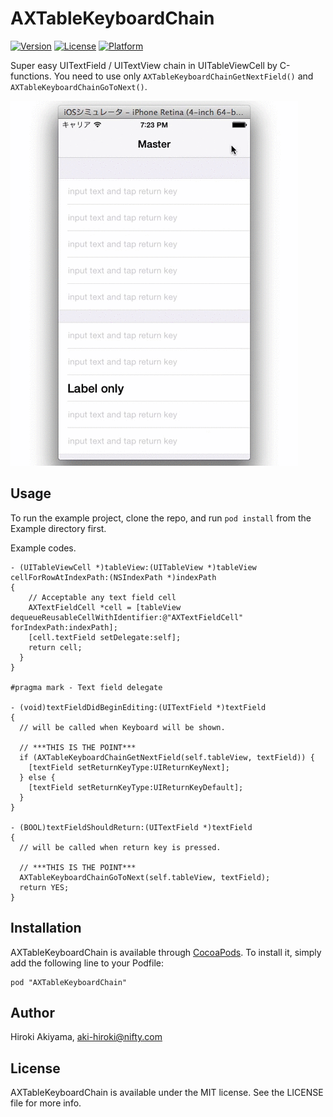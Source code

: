 # AXTableKeyboardChain

[![Version](https://img.shields.io/cocoapods/v/AXTableKeyboardChain.svg?style=flat)](http://cocoadocs.org/docsets/AXTableKeyboardChain)
[![License](https://img.shields.io/cocoapods/l/AXTableKeyboardChain.svg?style=flat)](http://cocoadocs.org/docsets/AXTableKeyboardChain)
[![Platform](https://img.shields.io/cocoapods/p/AXTableKeyboardChain.svg?style=flat)](http://cocoadocs.org/docsets/AXTableKeyboardChain)

Super easy UITextField / UITextView chain in UITableViewCell by C-functions.
You need to use only ```AXTableKeyboardChainGetNextField()``` and ```AXTableKeyboardChainGoToNext()```.

![Screenshot](https://raw.githubusercontent.com/akiroom/AXTableKeyboardChain/master/screenshot.gif)

## Usage

To run the example project, clone the repo, and run `pod install` from the Example directory first.


Example codes.

```objc
- (UITableViewCell *)tableView:(UITableView *)tableView cellForRowAtIndexPath:(NSIndexPath *)indexPath
{
    // Acceptable any text field cell
    AXTextFieldCell *cell = [tableView dequeueReusableCellWithIdentifier:@"AXTextFieldCell" forIndexPath:indexPath];
    [cell.textField setDelegate:self];
    return cell;
  }
}

#pragma mark - Text field delegate

- (void)textFieldDidBeginEditing:(UITextField *)textField
{
  // will be called when Keyboard will be shown.
  
  // ***THIS IS THE POINT***
  if (AXTableKeyboardChainGetNextField(self.tableView, textField)) {
    [textField setReturnKeyType:UIReturnKeyNext];
  } else {
    [textField setReturnKeyType:UIReturnKeyDefault];
  }
}

- (BOOL)textFieldShouldReturn:(UITextField *)textField
{
  // will be called when return key is pressed.
  
  // ***THIS IS THE POINT***
  AXTableKeyboardChainGoToNext(self.tableView, textField);
  return YES;
}

```

## Installation

AXTableKeyboardChain is available through [CocoaPods](http://cocoapods.org). To install
it, simply add the following line to your Podfile:

    pod "AXTableKeyboardChain"

## Author

Hiroki Akiyama, aki-hiroki@nifty.com

## License

AXTableKeyboardChain is available under the MIT license. See the LICENSE file for more info.

